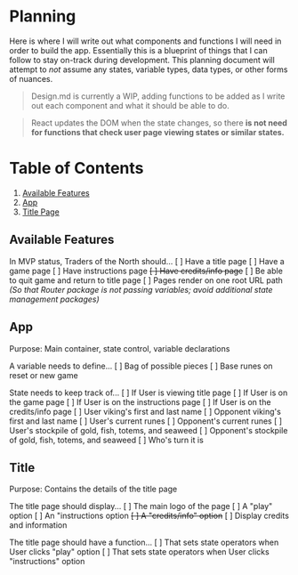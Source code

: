 # Planning
Here is where I will write out what components and functions I will need in order to build the app. Essentially this is a blueprint of things that I can follow to stay on-track during development.
This planning document will attempt to _not_ assume any states, variable types, data types, or other forms of nuances.

>Design.md is currently a WIP, adding functions to be added as I write out each component and what it should be able to do.

>React updates the DOM when the state changes, so there **is not need for functions that check user page viewing states or similar states.**

# Table of Contents
1. [Available Features](#available-features)
1. [App](#app)
1. [Title Page](#title)

## Available Features
In MVP status, Traders of the North should...
[ ] Have a title page
[ ] Have a game page
[ ] Have instructions page
~~[ ] Have credits/info page~~
[ ] Be able to quit game and return to title page
[ ] Pages render on one root URL path _(So that Router package is not passing variables; avoid additional state management packages)_

## App
Purpose: Main container, state control, variable declarations

A variable needs to define...
[ ] Bag of possible pieces
[ ] Base runes on reset or new game

State needs to keep track of...
[ ] If User is viewing title page
[ ] If User is on the game page
[ ] If User is on the instructions page
[ ] If User is on the credits/info page
[ ] User viking's first and last name
[ ] Opponent viking's first and last name
[ ] User's current runes
[ ] Opponent's current runes
[ ] User's stockpile of gold, fish, totems, and seaweed
[ ] Opponent's stockpile of gold, fish, totems, and seaweed
[ ] Who's turn it is

## Title
Purpose: Contains the details of the title page

The title page should display...
[ ] The main logo of the page
[ ] A "play" option
[ ] An "instructions option
~~[ ] A "credits/info" option~~
[ ] Display credits and information

The title page should have a function...
[ ] That sets state operators when User clicks "play" option
[ ] That sets state operators when User clicks "instructions" option
